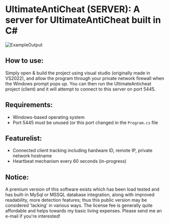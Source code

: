 # UltimateAntiCheat (SERVER): A server for UltimateAntiCheat built in C#

![ExampleOutput](https://github.com/AlSch092/UltimateAntiCheat/assets/94417808/8607553b-42b1-4bc4-ab1c-fa59d9eb4c8f)

## How to use:
Simply open & build the project using visual studio (originally made in VS2022), and allow the program through your private network firewall when the Windows prompt pops up. You can then run the UltimateAnticheat project (client) and it will attempt to connect to this server on port 5445.

## Requirements:
- Windows-based operating system
- Port 5445 must be unused (or this port changed in the `Program.cs` file

## Featurelist:
- Connected client tracking including hardware ID, remote IP, private network hostname
- Heartbeat mechanism every 60 seconds (in-progress)

## Notice:
A premium version of this software exists which has been load tested and has built-in MySql or MSSQL database integration, along with improved readability, more detection features; thus this public version may be considered 'lacking' in various ways. The license fee is generally quite affordable and helps towards my basic living expenses. Please send me an e-mail if you're interested!

